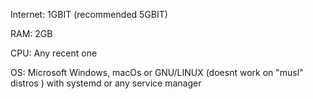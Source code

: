 Internet: 1GBIT (recommended 5GBIT)

RAM: 2GB

CPU: Any recent one

OS: Microsoft Windows, macOs or GNU/LINUX (doesnt work on "musl" distros ) with systemd or any service manager